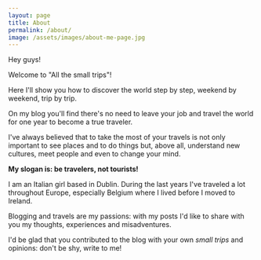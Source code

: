 ```yaml
---
layout: page
title: About
permalink: /about/
image: /assets/images/about-me-page.jpg
---
```


Hey guys!

Welcome to "All the small trips"!

Here I'll show you how to discover the world step by step, weekend by weekend, trip by trip.

On my blog you'll find there's no need to leave your job and travel the world for one year to become a true traveler.

I've always believed that to take the most of your travels is not only important to see places and to do things but, above all, understand new cultures, meet people and even to change your mind.

**My slogan is: be travelers, not tourists!**

I am an Italian girl based in Dublin.
During the last years I've traveled a lot throughout Europe, especially Belgium where I lived before I moved to Ireland.

Blogging and travels are my passions: with my posts I'd like to share with you my thoughts, experiences and misadventures.

I'd be glad that you contributed to the blog with your own _small trips_ and opinions: don't be shy, write to me!
